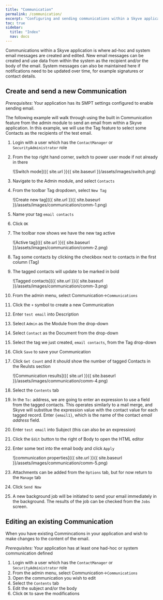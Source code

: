 ```yaml
---
title: "Communication"
permalink: /communication/
excerpt: "Configuring and sending communications within a Skyve application."
toc: true
sidebar:
  title: "Index"
  nav: docs
---
```


Communications within a Skyve application is where ad-hoc and system email messages are created and edited. New email messages can be created and use data from within the system as the recipient and/or the body of the email. System messages can also be maintained here if notifications need to be updated over time, for example signatures or contact details. 

## Create and send a new Communication

_Prerequisites:_ Your application has its SMPT settings configured to enable sending email.

The following example will walk through using the built in Communication feature from the admin module to send an email from within a Skyve application. In this example, we will use the Tag feature to select some Contacts as the recipients of the test email.

1. Login with a user which has the `ContactManager` or `SecurityAdministrator` role
2. From the top right hand corner, switch to power user mode if not already in there

    ![Switch mode]({{ site.url }}{{ site.baseurl }}/assets/images/switch.png)
    
3. Navigate to the Admin module, and select `Contacts`
4. From the toolbar Tag dropdown, select `New Tag`

    ![Create new tag]({{ site.url }}{{ site.baseurl }}/assets/images/communication/comm-1.png)

5. Name your tag `email contacts`
6. Click `OK`
7. The toolbar now shows we have the new tag active

    ![Active tag]({{ site.url }}{{ site.baseurl }}/assets/images/communication/comm-2.png)

8. Tag some contacts by clicking the checkbox next to contacts in the first column (Tag)
9. The tagged contacts will update to be marked in bold

    ![Tagged contacts]({{ site.url }}{{ site.baseurl }}/assets/images/communication/comm-3.png)

10. From the admin menu, select Communication->`Communications`
11. Click the `+` symbol to create a new Communication
12. Enter `test email` into Description
13. Select `Admin` as the Module from the drop-down
14. Select `Contact` as the Document from the drop-down
13. Select the tag we just created, `email contacts`, from the Tag drop-down
14. Click `Save` to save your Communication
15. Click `Get Count` and it should show the number of tagged Contacts in the Reulsts section

    ![Communication results]({{ site.url }}{{ site.baseurl }}/assets/images/communication/comm-4.png)

16. Select the `Contents` tab
17. In the `To:` address, we are going to enter an expression to use a field from the tagged contacts. This operates similarly to a mail merge, and Skyve will substitue the expression value with the contact value for each tagged record. Enter `{email1}`, which is the name of the contact *email address* field.
18. Enter `test email` into Subject (this can also be an expression)
19. Click the `Edit` button to the right of Body to open the HTML editor
20. Enter some text into the email body and click `Apply`

    ![communication properties]({{ site.url }}{{ site.baseurl }}/assets/images/communication/comm-5.png)

21. Attachments can be added from the `Options` tab, but for now return to the `Manage` tab
22. Click `Send Now`
23. A new background job will be initiated to send your email immediately in the background. The results of the job can be checked from the `Jobs` screen.

## Editing an existing Communication

When you have existing Commincations in your application and wish to make changes to the content of the email.

_Prerequisites:_ Your application has at least one had-hoc or system communication defined

1. Login with a user which has the `ContactManager` or `SecurityAdministrator` role
2. From the admin menu, select Communication->`Communications`
3. Open the communication you wish to edit
4. Select the `Contents` tab
5. Edit the subject and/or the body
6. Click `OK` to save the modifications 